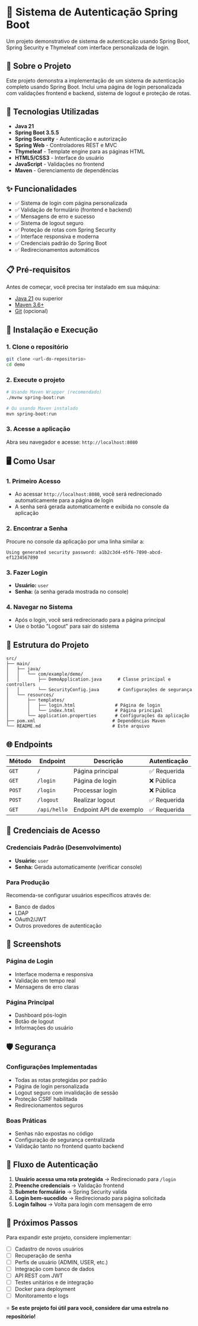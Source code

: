 # 🔐 Sistema de Autenticação Spring Boot

Um projeto demonstrativo de sistema de autenticação usando Spring Boot, Spring Security e Thymeleaf com interface personalizada de login.

## 🎯 Sobre o Projeto

Este projeto demonstra a implementação de um sistema de autenticação completo usando Spring Boot. Inclui uma página de login personalizada com validações frontend e backend, sistema de logout e proteção de rotas.

## 🚀 Tecnologias Utilizadas

- **Java 21**
- **Spring Boot 3.5.5**
- **Spring Security** - Autenticação e autorização
- **Spring Web** - Controladores REST e MVC
- **Thymeleaf** - Template engine para as páginas HTML
- **HTML5/CSS3** - Interface do usuário
- **JavaScript** - Validações no frontend
- **Maven** - Gerenciamento de dependências

## ✨ Funcionalidades

- ✅ Sistema de login com página personalizada
- ✅ Validação de formulário (frontend e backend)
- ✅ Mensagens de erro e sucesso
- ✅ Sistema de logout seguro
- ✅ Proteção de rotas com Spring Security
- ✅ Interface responsiva e moderna
- ✅ Credenciais padrão do Spring Boot
- ✅ Redirecionamentos automáticos

## 📋 Pré-requisitos

Antes de começar, você precisa ter instalado em sua máquina:

- [Java 21](https://adoptium.net/) ou superior
- [Maven 3.6+](https://maven.apache.org/download.cgi)
- [Git](https://git-scm.com/) (opcional)

## 🔧 Instalação e Execução

### 1. Clone o repositório
```bash
git clone <url-do-repositorio>
cd demo
```

### 2. Execute o projeto
```bash
# Usando Maven Wrapper (recomendado)
./mvnw spring-boot:run

# Ou usando Maven instalado
mvn spring-boot:run
```

### 3. Acesse a aplicação
Abra seu navegador e acesse: `http://localhost:8080`

## 🖥️ Como Usar

### 1. **Primeiro Acesso**
- Ao acessar `http://localhost:8080`, você será redirecionado automaticamente para a página de login
- A senha será gerada automaticamente e exibida no console da aplicação

### 2. **Encontrar a Senha**
Procure no console da aplicação por uma linha similar a:
```
Using generated security password: a1b2c3d4-e5f6-7890-abcd-ef1234567890
```

### 3. **Fazer Login**
- **Usuário:** `user`
- **Senha:** (a senha gerada mostrada no console)

### 4. **Navegar no Sistema**
- Após o login, você será redirecionado para a página principal
- Use o botão "Logout" para sair do sistema

## 📁 Estrutura do Projeto

```
src/
├── main/
│   ├── java/
│   │   └── com/example/demo/
│   │       ├── DemoApplication.java      # Classe principal e controllers
│   │       └── SecurityConfig.java       # Configurações de segurança
│   └── resources/
│       ├── templates/
│       │   ├── login.html               # Página de login
│       │   └── index.html               # Página principal
│       └── application.properties       # Configurações da aplicação
├── pom.xml                             # Dependências Maven
└── README.md                           # Este arquivo
```

## 🌐 Endpoints

| Método | Endpoint | Descrição | Autenticação |
|--------|----------|-----------|-------------|
| `GET` | `/` | Página principal | ✅ Requerida |
| `GET` | `/login` | Página de login | ❌ Pública |
| `POST` | `/login` | Processar login | ❌ Pública |
| `POST` | `/logout` | Realizar logout | ✅ Requerida |
| `GET` | `/api/hello` | Endpoint API de exemplo | ✅ Requerida |

## 🔑 Credenciais de Acesso

### Credenciais Padrão (Desenvolvimento)
- **Usuário:** `user`
- **Senha:** Gerada automaticamente (verificar console)

### Para Produção
Recomenda-se configurar usuários específicos através de:
- Banco de dados
- LDAP
- OAuth2/JWT
- Outros provedores de autenticação

## 📸 Screenshots

### Página de Login
- Interface moderna e responsiva
- Validação em tempo real
- Mensagens de erro claras

### Página Principal
- Dashboard pós-login
- Botão de logout
- Informações do usuário

## 🛡️ Segurança

### Configurações Implementadas
- Todas as rotas protegidas por padrão
- Página de login personalizada
- Logout seguro com invalidação de sessão
- Proteção CSRF habilitada
- Redirecionamentos seguros

### Boas Práticas
- Senhas não expostas no código
- Configuração de segurança centralizada
- Validação tanto no frontend quanto backend

## 🔄 Fluxo de Autenticação

1. **Usuário acessa uma rota protegida** → Redirecionado para `/login`
2. **Preenche credenciais** → Validação frontend
3. **Submete formulário** → Spring Security valida
4. **Login bem-sucedido** → Redirecionado para página solicitada
5. **Login falhou** → Volta para login com mensagem de erro

## 🚀 Próximos Passos

Para expandir este projeto, considere implementar:

- [ ] Cadastro de novos usuários
- [ ] Recuperação de senha
- [ ] Perfis de usuário (ADMIN, USER, etc.)
- [ ] Integração com banco de dados
- [ ] API REST com JWT
- [ ] Testes unitários e de integração
- [ ] Docker para deployment
- [ ] Monitoramento e logs

⭐ **Se este projeto foi útil para você, considere dar uma estrela no repositório!**